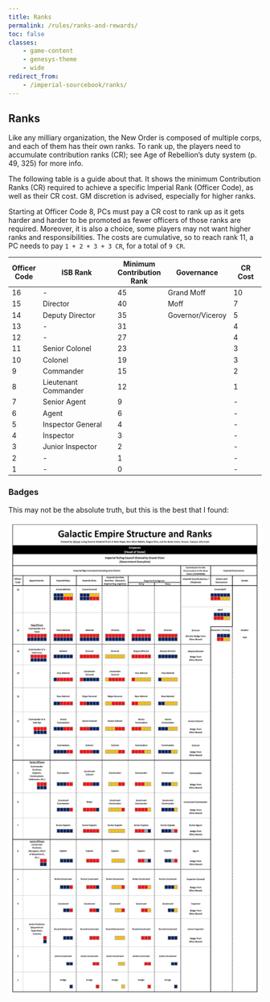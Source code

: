 ```yaml
---
title: Ranks
permalink: /rules/ranks-and-rewards/
toc: false
classes:
    - game-content
    - genesys-theme
    - wide
redirect_from:
    - /imperial-sourcebook/ranks/
---
```


## Ranks

Like any milliary organization, the New Order is composed of multiple corps, and each of them has their own ranks.
To rank up, the players need to accumulate contribution ranks (CR); see Age of Rebellion’s duty system (p. 49, 325) for more info.

The following table is a guide about that. It shows the minimum Contribution Ranks (CR) required to achieve a specific Imperial Rank (Officer Code), as well as their CR cost. GM discretion is advised, especially for higher ranks.

Starting at Officer Code 8, PCs must pay a CR cost to rank up as it gets harder and harder to be promoted as fewer officers of those ranks are required.
Moreover, it is also a choice, some players may not want higher ranks and responsibilities.
The costs are cumulative, so to reach rank 11, a PC needs to pay `1 + 2 + 3 + 3 CR`, for a total of `9 CR`.

| Officer<br>Code | ISB Rank             | Minimum<br>Contribution<br>Rank | Governance       | CR Cost |
| --------------- | -------------------- | ------------------------------- | ---------------- | ------- |
| 16              | -                    | 45                              | Grand Moff       | 10      |
| 15              | Director             | 40                              | Moff             | 7       |
| 14              | Deputy Director      | 35                              | Governor/Viceroy | 5       |
| 13              | -                    | 31                              |                  | 4       |
| 12              | -                    | 27                              |                  | 4       |
| 11              | Senior Colonel       | 23                              |                  | 3       |
| 10              | Colonel              | 19                              |                  | 3       |
| 9               | Commander            | 15                              |                  | 2       |
| 8               | Lieutenant Commander | 12                              |                  | 1       |
| 7               | Senior Agent         | 9                               |                  | -       |
| 6               | Agent                | 6                               |                  | -       |
| 5               | Inspector General    | 4                               |                  | -       |
| 4               | Inspector            | 3                               |                  | -       |
| 3               | Junior Inspector     | 2                               |                  | -       |
| 2               | -                    | 1                               |                  | -       |
| 1               | -                    | 0                               |                  | -       |

### Badges

This may not be the absolute truth, but this is the best that I found:

[![Ranks diagram](/assets/images/imperial-sourcebook/ranks.png)](/assets/images/imperial-sourcebook/ranks.png)
